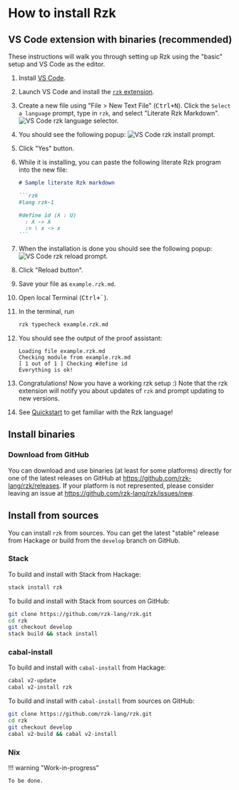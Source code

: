 # How to install Rzk

## VS Code extension with binaries (recommended)

These instructions will walk you through setting up Rzk using the "basic" setup and VS Code as the editor.

1. Install [VS Code](https://code.visualstudio.com/).
2. Launch VS Code and install the [`rzk` extension](https://marketplace.visualstudio.com/items?itemName=NikolaiKudasovfizruk.rzk-1-experimental-highlighting).
3. Create a new file using "File > New Text File" (<kbd>Ctrl+N</kbd>). Click the `Select a language` prompt, type in `rzk`, and select "Literate Rzk Markdown".
   ![VS Code rzk language selector.](../assets/images/vscode-rzk-select-language.png)
4. You should see the following popup:
   ![VS Code rzk install prompt.](../assets/images/vscode-rzk-install-prompt.png)
5. Click "Yes" button.
6. While it is installing, you can paste the following literate Rzk program into the new file:

   ````markdown
   # Sample literate Rzk markdown

   ```rzk
   #lang rzk-1

   #define id (A : U)
     : A -> A
     := \ x -> x
   ```
   ````

7. When the installation is done you should see the following popup:
   ![VS Code rzk reload prompt.](../assets/images/vscode-rzk-install-success-reload-prompt.png)
8. Click "Reload button".
9. Save your file as `example.rzk.md`.
10. Open local Terminal (<kbd>Ctrl+`</kbd>).

    <!-- ` -->

11. In the terminal, run

    ```sh
    rzk typecheck example.rzk.md
    ```

12. You should see the output of the proof assistant:

    ```text
    Loading file example.rzk.md
    Checking module from example.rzk.md
    [ 1 out of 1 ] Checking #define id
    Everything is ok!
    ```

13. Congratulations! Now you have a working rzk setup :) Note that the rzk extension will notify you about updates of `rzk` and prompt updating to new versions.

14. See [Quickstart](quickstart.rzk.md) to get familiar with the Rzk language!

## Install binaries

### Download from GitHub

You can download and use binaries (at least for some platforms) directly for one of the latest releases on GitHub at <https://github.com/rzk-lang/rzk/releases>. If your platform is not represented, please consider leaving an issue at <https://github.com/rzk-lang/rzk/issues/new>.

## Install from sources

You can install `rzk` from sources. You can get the latest "stable" release from Hackage or build from the `develop` branch on GitHub.

### Stack

To build and install with Stack from Hackage:

```sh
stack install rzk
```

To build and install with Stack from sources on GitHub:

```sh
git clone https://github.com/rzk-lang/rzk.git
cd rzk
git checkout develop
stack build && stack install
```

### cabal-install

To build and install with `cabal-install` from Hackage:

```sh
cabal v2-update
cabal v2-install rzk
```

To build and install with `cabal-install` from sources on GitHub:

```sh
git clone https://github.com/rzk-lang/rzk.git
cd rzk
git checkout develop
cabal v2-build && cabal v2-install
```

### Nix

!!! warning "Work-in-progress"

    To be done.
